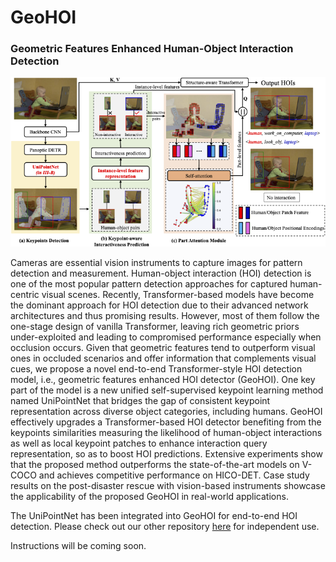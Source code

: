 # GeoHOI

### Geometric Features Enhanced Human-Object Interaction Detection

![Image text](src/Framework.png)

Cameras are essential vision instruments to capture images for pattern detection and measurement. Human-object interaction (HOI) detection is one of the most popular pattern detection approaches for captured human-centric visual scenes. Recently, Transformer-based models have become the dominant approach for HOI detection due to their advanced network architectures and thus promising results. However, most of them follow the one-stage design of vanilla Transformer, leaving rich geometric priors under-exploited and leading to compromised performance especially when occlusion occurs. Given that geometric features tend to outperform visual ones in occluded scenarios and offer information that complements visual cues, we propose a novel end-to-end Transformer-style HOI detection model, i.e., geometric features enhanced HOI detector (GeoHOI). One key part of the model is a new unified self-supervised keypoint learning method named UniPointNet that bridges the gap of consistent keypoint representation across diverse object categories, including humans. GeoHOI effectively upgrades a Transformer-based HOI detector benefiting from the keypoints similarities measuring the likelihood of human-object interactions as well as local keypoint patches to enhance interaction query representation, so as to boost HOI predictions. Extensive experiments show that the proposed method outperforms the state-of-the-art models on V-COCO and achieves competitive performance on HICO-DET. Case study results on the post-disaster rescue with vision-based instruments showcase the applicability of the proposed GeoHOI in real-world applications.

The UniPointNet has been integrated into GeoHOI for end-to-end HOI detection. Please check out our other repository [here](https://github.com/zhumanli/UniPointNet) for independent use. 

Instructions will be coming soon.
